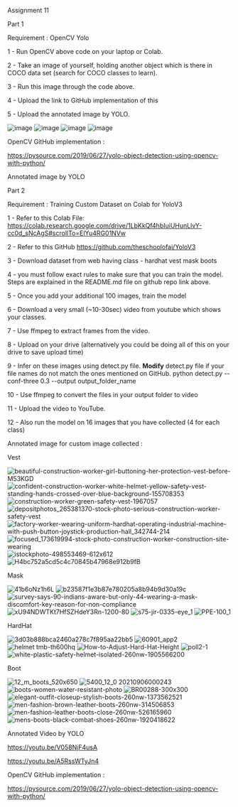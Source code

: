 Assignment 11

Part 1 

Requirement : OpenCV Yolo

1 - Run OpenCV  above code on your laptop or Colab. 

2 - Take an image of yourself, holding another object which is there in COCO data set (search for COCO classes to learn). 

3 - Run this image through the code above. 

4 - Upload the link to GitHub implementation of this

5 - Upload the annotated image by YOLO. 


![image](https://user-images.githubusercontent.com/70502759/146763671-73ca19e0-1627-4cea-8898-53c6c096e358.png)
![image](https://user-images.githubusercontent.com/70502759/146763758-d7822744-81d3-49e6-8a36-f988522f559b.png)
![image](https://user-images.githubusercontent.com/70502759/146763799-b090a263-2c9d-4ddf-9480-b5e4bd509250.png)
![image](https://user-images.githubusercontent.com/70502759/146763844-cd398b2b-ba2a-4a29-a7a1-3355de260e0d.png)


OpenCV GitHub implementation : 

https://pysource.com/2019/06/27/yolo-object-detection-using-opencv-with-python/

Annotated image by YOLO


Part 2 

Requirement : Training Custom Dataset on Colab for YoloV3

1 - Refer to this Colab File:  https://colab.research.google.com/drive/1LbKkQf4hbIuiUHunLlvY-cc0d_sNcAgS#scrollTo=ElYu4RG01NVw

2 - Refer to this GitHub  https://github.com/theschoolofai/YoloV3

3 - Download dataset from web having class -  hardhat vest mask boots

4 - you must follow exact rules to make sure that you can train the model. Steps are explained in the README.md file on github repo link above.

5 - Once you add your additional 100 images, train the model

6 - Download a very small (~10-30sec) video from youtube which shows your classes. 

7 - Use ffmpeg to extract frames from the video. 

8 - Upload on your drive (alternatively you could be doing all of this on your drive to save upload time)

9 -  Infer on these images using detect.py file. **Modify** detect.py file if your file names do not match the ones mentioned on GitHub. 
     python detect.py --conf-three 0.3 --output output_folder_name
     
10 - Use  ffmpeg  to convert the files in your output folder to video

11 - Upload the video to YouTube. 

12 - Also run the model on 16 images that you have collected (4 for each class)


Annotated image for custom image collected  :



Vest



![beautiful-construction-worker-girl-buttoning-her-protection-vest-before-M53KGD](https://user-images.githubusercontent.com/70502759/146811155-dd45f831-a575-4ce0-92ec-f0d6b5c717a4.jpg)
![confident-construction-worker-white-helmet-yellow-safety-vest-standing-hands-crossed-over-blue-background-155708353](https://user-images.githubusercontent.com/70502759/146811179-5402cb25-160b-40bc-821c-738e3ec7d1bd.jpg)
![construction-worker-green-safety-vest-1967057](https://user-images.githubusercontent.com/70502759/146811213-0d6dfa82-d093-4468-9497-d162ea93a18e.jpg)
![depositphotos_265381370-stock-photo-serious-construction-worker-safety-vest](https://user-images.githubusercontent.com/70502759/146811241-9ab5e71c-e825-4b7d-917f-81655cbd3064.jpg)
![factory-worker-wearing-uniform-hardhat-operating-industrial-machine-with-push-button-joystick-production-hall_342744-214](https://user-images.githubusercontent.com/70502759/146811273-89fef0ef-501e-456d-9b71-ed384463e034.jpg)
![focused_173619994-stock-photo-construction-worker-construction-site-wearing](https://user-images.githubusercontent.com/70502759/146811302-d325c15b-d5d6-4dc0-93dd-7ec8526b4350.jpg)
![istockphoto-498553469-612x612](https://user-images.githubusercontent.com/70502759/146811357-6d05b940-157a-4c74-b893-1f70547bf0e4.jpg)
![H4bc752a5cd5c4c70845b47968e912b9fB](https://user-images.githubusercontent.com/70502759/146811319-7e31b5c8-4d30-42e9-8900-253e59b40635.jpg)



Mask 



![41b6oNz1h6L](https://user-images.githubusercontent.com/70502759/146812374-9ca60578-6148-450a-b5ba-92f86d6faa05.jpg)
![b23587f1e3b87e780205a8b94b9d30a19c](https://user-images.githubusercontent.com/70502759/146812443-0b92ca71-0f9f-43bd-ae0d-9714ce5b15ce.jpg)
![survey-says-90-indians-aware-but-only-44-wearing-a-mask-discomfort-key-reason-for-non-compliance](https://user-images.githubusercontent.com/70502759/146812506-26d7f2b2-84be-4f09-a547-fdd4e4c9ef02.jpg)
![xU94NDWTKt7HfSZHdeY3Rn-1200-80](https://user-images.githubusercontent.com/70502759/146812524-3265b186-7461-4bd8-bf17-ab5059a8b1d8.jpg)
![s75-jir-0335-eye_1](https://user-images.githubusercontent.com/70502759/146814781-14e09e05-c0ad-41ef-ace3-bf6ba4c07f34.jpg)
![PPE-100_1](https://user-images.githubusercontent.com/70502759/146814805-1f64c3e6-de97-4069-94c1-34effdde3c3f.jpg)




HardHat



![3d03b888bca2460a278c7f895aa22bb5](https://user-images.githubusercontent.com/70502759/146812111-555632d4-83d7-47e1-a705-eb1ad07ccf1c.jpg)
![60901_app2](https://user-images.githubusercontent.com/70502759/146812139-1560b7c9-4456-4c03-8ccb-3c3bc155c406.jpg)
![helmet tmb-th600hq](https://user-images.githubusercontent.com/70502759/146812177-a85fb7d2-65b5-4b6b-8381-ac77c509351b.jpg)
![How-to-Adjust-Hard-Hat-Height](https://user-images.githubusercontent.com/70502759/146812208-9141ec9b-a9d0-480b-abdf-641f1615f245.jpg)
![poll2-1](https://user-images.githubusercontent.com/70502759/146812247-4765a502-bd08-41b3-99a5-fcea14cda574.jpg)
![white-plastic-safety-helmet-isolated-260nw-1905566200](https://user-images.githubusercontent.com/70502759/146812266-be9a239e-a46d-410b-bc0d-ff1e6750b9ea.jpg)




Boot 



![12_m_boots_520x650](https://user-images.githubusercontent.com/70502759/146811864-ec511051-0a89-4144-84bf-050b18f04d7b.jpg)
![5400_12_0 20210906000243](https://user-images.githubusercontent.com/70502759/146811903-3eafabff-490d-4f94-a2e8-3a61f5cf8d14.jpg)
![boots-women-water-resistant-photo](https://user-images.githubusercontent.com/70502759/146811939-21350224-2e3c-49d8-afb2-b8445846166a.jpg)
![BR00288-300x300](https://user-images.githubusercontent.com/70502759/146811952-1eee9c2e-54da-4947-a7e6-0d624ebea048.jpg)
![elegant-outfit-closeup-stylish-boots-260nw-1373562521](https://user-images.githubusercontent.com/70502759/146811990-8b9827d9-8f8b-42bb-9b66-be238a7a101a.jpg)
![men-fashion-brown-leather-boots-260nw-314506853](https://user-images.githubusercontent.com/70502759/146812008-f973cd0f-b5c9-4d2d-bdd8-1991378dedbd.jpg)
![men-fashion-leather-boots-close-260nw-526165960](https://user-images.githubusercontent.com/70502759/146812023-8d72e492-2773-4f50-b28b-082c51f33692.jpg)
![mens-boots-black-combat-shoes-260nw-1920418622](https://user-images.githubusercontent.com/70502759/146812048-94b944f5-1c86-48af-9c8b-f05d2f564fd9.jpg)


Annotated Video by YOLO

https://youtu.be/V058NjF4usA

https://youtu.be/A5RssWTyJn4


OpenCV GitHub implementation : 

https://pysource.com/2019/06/27/yolo-object-detection-using-opencv-with-python/



